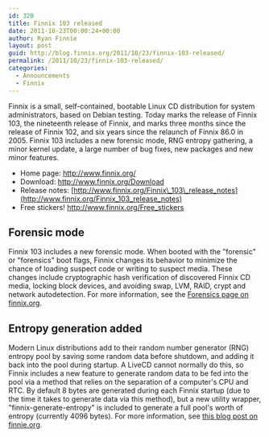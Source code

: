 ```yaml
---
id: 320
title: Finnix 103 released
date: 2011-10-23T00:00:24+00:00
author: Ryan Finnie
layout: post
guid: http://blog.finnix.org/2011/10/23/finnix-103-released/
permalink: /2011/10/23/finnix-103-released/
categories:
  - Announcements
  - Finnix
---
```

Finnix is a small, self-contained, bootable Linux CD distribution for system administrators, based on Debian testing. Today marks the release of Finnix 103, the nineteenth release of Finnix, and marks three months since the release of Finnix 102, and six years since the relaunch of Finnix 86.0 in 2005. Finnix 103 includes a new forensic mode, RNG entropy gathering, a minor kernel update, a large number of bug fixes, new packages and new minor features.

  * Home page: <http://www.finnix.org/>
  * Download: <http://www.finnix.org/Download>
  * Release notes: [http://www.finnix.org/Finnix\_103\_release_notes](http://www.finnix.org/Finnix_103_release_notes)
  * Free stickers! <http://www.finnix.org/Free_stickers>

## Forensic mode

Finnix 103 includes a new forensic mode. When booted with the "forensic" or "forensics" boot flags, Finnix changes its behavior to minimize the chance of loading suspect code or writing to suspect media. These changes include cryptographic hash verification of discovered Finnix CD media, locking block devices, and avoiding swap, LVM, RAID, crypt and network autodetection. For more information, see the [Forensics page on finnix.org](http://www.finnix.org/Forensics).

## Entropy generation added

Modern Linux distributions add to their random number generator (RNG) entropy pool by saving some random data before shutdown, and adding it back into the pool during startup. A LiveCD cannot normally do this, so Finnix includes a new feature to generate random data to be fed into the pool via a method that relies on the separation of a computer's CPU and RTC. By default 8 bytes are generated during each Finnix startup (due to the time it takes to generate data via this method), but a new utility wrapper, "finnix-generate-entropy" is included to generate a full pool's worth of entropy (currently 4096 bytes). For more information, see [this blog post on finnie.org](http://www.finnie.org/2011/09/25/introducing-twuewand/).
